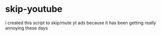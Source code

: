 # skip-youtube
i created this script to skip/mute yt ads because it has been getting really annoying these days
